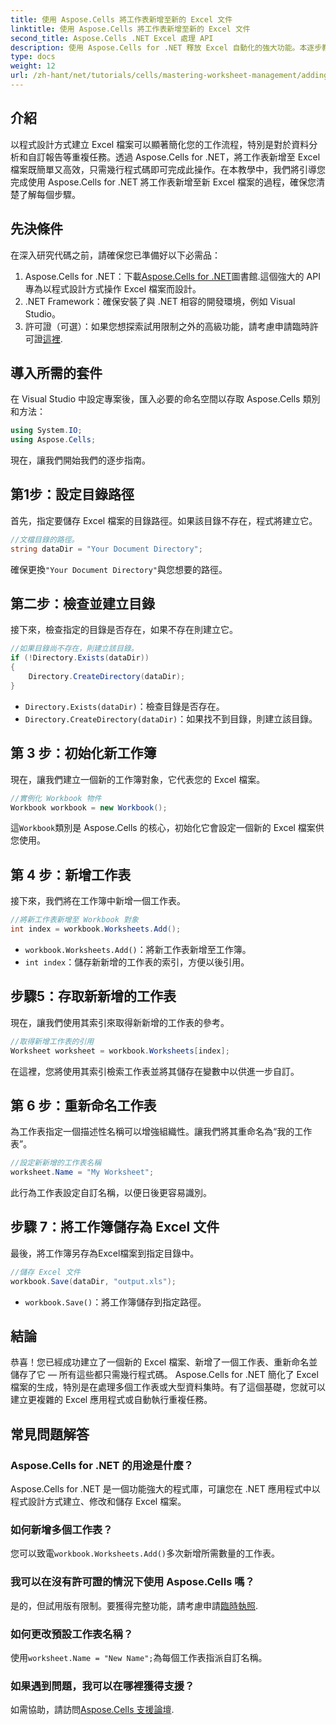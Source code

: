 ```yaml
---
title: 使用 Aspose.Cells 將工作表新增至新的 Excel 文件
linktitle: 使用 Aspose.Cells 將工作表新增至新的 Excel 文件
second_title: Aspose.Cells .NET Excel 處理 API
description: 使用 Aspose.Cells for .NET 釋放 Excel 自動化的強大功能。本逐步教學將引導您以程式設計方式建立 Excel 檔案、新增和重新命名工作表以及輕鬆儲存您的工作。
type: docs
weight: 12
url: /zh-hant/net/tutorials/cells/mastering-worksheet-management/adding-worksheets-to-new-excel-file/
---
```

## 介紹

以程式設計方式建立 Excel 檔案可以顯著簡化您的工作流程，特別是對於資料分析和自訂報告等重複任務。透過 Aspose.Cells for .NET，將工作表新增至 Excel 檔案既簡單又高效，只需幾行程式碼即可完成此操作。在本教學中，我們將引導您完成使用 Aspose.Cells for .NET 將工作表新增至新 Excel 檔案的過程，確保您清楚了解每個步驟。

## 先決條件

在深入研究代碼之前，請確保您已準備好以下必需品：

1.  Aspose.Cells for .NET：下載[Aspose.Cells for .NET](https://releases.aspose.com/cells/net/)圖書館.這個強大的 API 專為以程式設計方式操作 Excel 檔案而設計。
2. .NET Framework：確保安裝了與 .NET 相容的開發環境，例如 Visual Studio。
3. 許可證（可選）：如果您想探索試用限制之外的高級功能，請考慮申請臨時許可證[這裡](https://purchase.aspose.com/temporary-license/).

## 導入所需的套件

在 Visual Studio 中設定專案後，匯入必要的命名空間以存取 Aspose.Cells 類別和方法：

```csharp
using System.IO;
using Aspose.Cells;
```

現在，讓我們開始我們的逐步指南。

## 第1步：設定目錄路徑

首先，指定要儲存 Excel 檔案的目錄路徑。如果該目錄不存在，程式將建立它。

```csharp
//文檔目錄的路徑。
string dataDir = "Your Document Directory";
```

確保更換`"Your Document Directory"`與您想要的路徑。

## 第二步：檢查並建立目錄

接下來，檢查指定的目錄是否存在，如果不存在則建立它。

```csharp
//如果目錄尚不存在，則建立該目錄。
if (!Directory.Exists(dataDir))
{
    Directory.CreateDirectory(dataDir);
}
```

- `Directory.Exists(dataDir)`：檢查目錄是否存在。
- `Directory.CreateDirectory(dataDir)`：如果找不到目錄，則建立該目錄。

## 第 3 步：初始化新工作簿

現在，讓我們建立一個新的工作簿對象，它代表您的 Excel 檔案。

```csharp
//實例化 Workbook 物件
Workbook workbook = new Workbook();
```

這`Workbook`類別是 Aspose.Cells 的核心，初始化它會設定一個新的 Excel 檔案供您使用。

## 第 4 步：新增工作表

接下來，我們將在工作簿中新增一個工作表。

```csharp
//將新工作表新增至 Workbook 對象
int index = workbook.Worksheets.Add();
```

- `workbook.Worksheets.Add()`：將新工作表新增至工作簿。
- `int index`：儲存新新增的工作表的索引，方便以後引用。

## 步驟5：存取新新增的工作表

現在，讓我們使用其索引來取得新新增的工作表的參考。

```csharp
//取得新增工作表的引用
Worksheet worksheet = workbook.Worksheets[index];
```

在這裡，您將使用其索引檢索工作表並將其儲存在變數中以供進一步自訂。

## 第 6 步：重新命名工作表

為工作表指定一個描述性名稱可以增強組織性。讓我們將其重命名為“我的工作表”。

```csharp
//設定新新增的工作表名稱
worksheet.Name = "My Worksheet";
```

此行為工作表設定自訂名稱，以便日後更容易識別。

## 步驟 7：將工作簿儲存為 Excel 文件

最後，將工作簿另存為Excel檔案到指定目錄中。

```csharp
//儲存 Excel 文件
workbook.Save(dataDir, "output.xls");
```

- `workbook.Save()`：將工作簿儲存到指定路徑。

## 結論

恭喜！您已經成功建立了一個新的 Excel 檔案、新增了一個工作表、重新命名並儲存了它 — 所有這些都只需幾行程式碼。 Aspose.Cells for .NET 簡化了 Excel 檔案的生成，特別是在處理多個工作表或大型資料集時。有了這個基礎，您就可以建立更複雜的 Excel 應用程式或自動執行重複任務。

## 常見問題解答

### Aspose.Cells for .NET 的用途是什麼？
Aspose.Cells for .NET 是一個功能強大的程式庫，可讓您在 .NET 應用程式中以程式設計方式建立、修改和儲存 Excel 檔案。

### 如何新增多個工作表？
您可以致電`workbook.Worksheets.Add()`多次新增所需數量的工作表。

### 我可以在沒有許可證的情況下使用 Aspose.Cells 嗎？
是的，但試用版有限制。要獲得完整功能，請考慮申請[臨時執照](https://purchase.aspose.com/temporary-license/).

### 如何更改預設工作表名稱？
使用`worksheet.Name = "New Name";`為每個工作表指派自訂名稱。

### 如果遇到問題，我可以在哪裡獲得支援？
如需協助，請訪問[Aspose.Cells 支援論壇](https://forum.aspose.com/c/cells/9).
